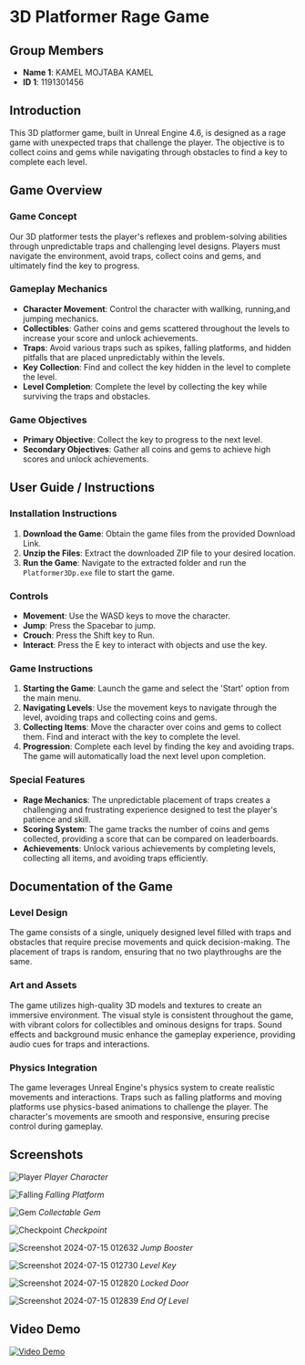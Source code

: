 # 3D Platformer Rage Game

## Group Members
- **Name 1**: KAMEL MOJTABA KAMEL 
- **ID 1**: 1191301456 


## Introduction
This 3D platformer game, built in Unreal Engine 4.6, is designed as a rage game with unexpected traps that challenge the player. The objective is to collect coins and gems while navigating through obstacles to find a key to complete each level.

## Game Overview

### Game Concept
Our 3D platformer tests the player's reflexes and problem-solving abilities through unpredictable traps and challenging level designs. Players must navigate the environment, avoid traps, collect coins and gems, and ultimately find the key to progress.

### Gameplay Mechanics
- **Character Movement**: Control the character with wallking, running,and jumping mechanics.
- **Collectibles**: Gather coins and gems scattered throughout the levels to increase your score and unlock achievements.
- **Traps**: Avoid various traps such as spikes, falling platforms, and hidden pitfalls that are placed unpredictably within the levels.
- **Key Collection**: Find and collect the key hidden in the level to complete the level.
- **Level Completion**: Complete the level by collecting the key while surviving the traps and obstacles. 

### Game Objectives
- **Primary Objective**: Collect the key to progress to the next level.
- **Secondary Objectives**: Gather all coins and gems to achieve high scores and unlock achievements.

## User Guide / Instructions

### Installation Instructions
1. **Download the Game**: Obtain the game files from the provided Download Link.
2. **Unzip the Files**: Extract the downloaded ZIP file to your desired location.
3. **Run the Game**: Navigate to the extracted folder and run the `Platformer3Dp.exe` file to start the game.

### Controls
- **Movement**: Use the WASD keys to move the character.
- **Jump**: Press the Spacebar to jump.
- **Crouch**: Press the Shift key to Run.
- **Interact**: Press the E key to interact with objects and use the key.

### Game Instructions
1. **Starting the Game**: Launch the game and select the 'Start' option from the main menu.
2. **Navigating Levels**: Use the movement keys to navigate through the level, avoiding traps and collecting coins and gems.
3. **Collecting Items**: Move the character over coins and gems to collect them. Find and interact with the key to complete the level.
4. **Progression**: Complete each level by finding the key and avoiding traps. The game will automatically load the next level upon completion.

### Special Features
- **Rage Mechanics**: The unpredictable placement of traps creates a challenging and frustrating experience designed to test the player's patience and skill.
- **Scoring System**: The game tracks the number of coins and gems collected, providing a score that can be compared on leaderboards.
- **Achievements**: Unlock various achievements by completing levels, collecting all items, and avoiding traps efficiently.

## Documentation of the Game

### Level Design
The game consists of a single, uniquely designed level filled with traps and obstacles that require precise movements and quick decision-making. The placement of traps is random, ensuring that no two playthroughs are the same.

### Art and Assets
The game utilizes high-quality 3D models and textures to create an immersive environment. The visual style is consistent throughout the game, with vibrant colors for collectibles and ominous designs for traps. Sound effects and background music enhance the gameplay experience, providing audio cues for traps and interactions.

### Physics Integration
The game leverages Unreal Engine's physics system to create realistic movements and interactions. Traps such as falling platforms and moving platforms use physics-based animations to challenge the player. The character's movements are smooth and responsive, ensuring precise control during gameplay.

## Screenshots
![Player](https://github.com/user-attachments/assets/c89b3be2-4c00-4b8c-afb3-de0db032add5)
*Player Character*

![Falling](https://github.com/user-attachments/assets/b55185d5-56fb-4aef-95b3-fbd05c834d61)
*Falling Platform*

![Gem](https://github.com/user-attachments/assets/013af242-20c1-40a7-9a67-2b626344da64)
*Collectable Gem*

![Checkpoint](https://github.com/user-attachments/assets/64fe0310-340d-40a5-bf2a-1c6d541d0e62)
*Checkpoint*

![Screenshot 2024-07-15 012632](https://github.com/user-attachments/assets/02f8206b-f64f-4902-8c1d-0e40f307f7aa)
*Jump Booster*

![Screenshot 2024-07-15 012730](https://github.com/user-attachments/assets/bb104a2c-d05b-428d-b2b3-9086d5bb507a)
*Level Key*

![Screenshot 2024-07-15 012820](https://github.com/user-attachments/assets/0912b020-4437-4bb6-b363-8d9fd1af6b4c)
*Locked Door*

![Screenshot 2024-07-15 012839](https://github.com/user-attachments/assets/cc7d4d50-d051-4995-bbee-2ef7605a073a)
*End Of Level*

## Video Demo

[![Video Demo](https://img.youtube.com/vi/9YLomFbpX3A/0.jpg)](https://www.youtube.com/watch?v=9YLomFbpX3A)

